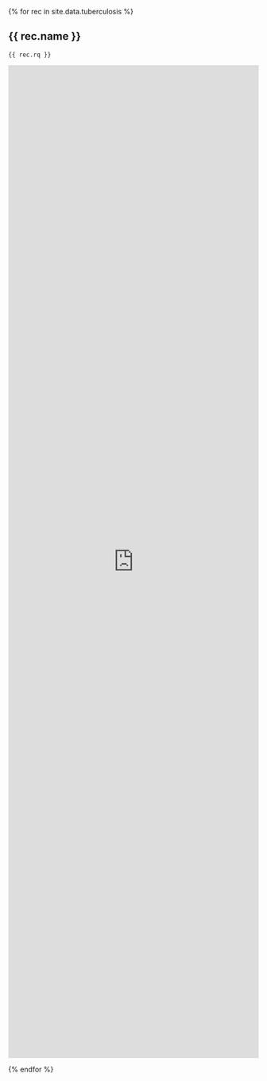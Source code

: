 {% for rec in site.data.tuberculosis %}
## {{ rec.name }}

```sparql
{{ rec.rq }}
```

<iframe style="width: 100%; height: 50vh; border: none;"
        src="https://query.wikidata.org/embed.html#{{ rec.rq | uri_escape }}"
        referrerpolicy="origin" sandbox="allow-scripts allow-same-origin allow-popups">
</iframe>

{% endfor %}
